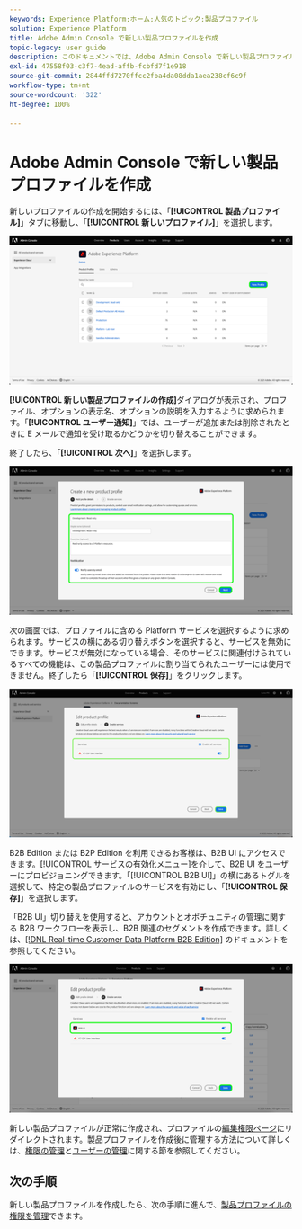 ```yaml
---
keywords: Experience Platform;ホーム;人気のトピック;製品プロファイル
solution: Experience Platform
title: Adobe Admin Console で新しい製品プロファイルを作成
topic-legacy: user guide
description: このドキュメントでは、Adobe Admin Console で新しい製品プロファイルを作成するための手順について説明します。新しいプロファイルの作成を開始するには、「製品プロファイル」タブに移動し、「新しいプロファイル」をクリックします。
exl-id: 47558f03-c3f7-4ead-affb-fcbfd7f1e918
source-git-commit: 2844ffd7270ffcc2fba4da08dda1aea238cf6c9f
workflow-type: tm+mt
source-wordcount: '322'
ht-degree: 100%

---
```


# Adobe Admin Console で新しい製品プロファイルを作成

新しいプロファイルの作成を開始するには、「**[!UICONTROL 製品プロファイル]**」タブに移動し、「**[!UICONTROL 新しいプロファイル]**」を選択します。

![new-profile](../images/new-profile.png)

**[!UICONTROL 新しい製品プロファイルの作成]**&#x200B;ダイアログが表示され、プロファイル、オプションの表示名、オプションの説明を入力するように求められます。「**[!UICONTROL ユーザー通知]**」では、ユーザーが追加または削除されたときに E メールで通知を受け取るかどうかを切り替えることができます。

終了したら、「**[!UICONTROL 次へ]**」を選択します。

![create-new-product-profile](../images/create-new-product-profile.png)

次の画面では、プロファイルに含める Platform サービスを選択するように求められます。サービスの横にある切り替えボタンを選択すると、サービスを無効にできます。サービスが無効になっている場合、そのサービスに関連付けられているすべての機能は、この製品プロファイルに割り当てられたユーザーには使用できません。終了したら「**[!UICONTROL 保存]**」をクリックします。

![enable-services](../images/enable-services.png)

B2B Edition または B2P Edition を利用できるお客様は、B2B UI にアクセスできます。[!UICONTROL サービスの有効化メニュー]を介して、B2B UI をユーザーにプロビジョニングできます。「[!UICONTROL B2B UI]」の横にあるトグルを選択して、特定の製品プロファイルのサービスを有効にし、「**[!UICONTROL 保存]**」を選択します。

「B2B UI」切り替えを使用すると、アカウントとオポチュニティの管理に関する B2B ワークフローを表示し、B2B 関連のセグメントを作成できます。詳しくは、[[!DNL Real-time Customer Data Platform B2B Edition]](../../rtcdp/b2b-overview.md) のドキュメントを参照してください。

![enable-b2b](../images/enable-b2b.png)

新しい製品プロファイルが正常に作成され、プロファイルの[編集権限ページ](#edit-permissions)にリダイレクトされます。製品プロファイルを作成後に管理する方法について詳しくは、[権限の管理](#manage-permissions-for-a-product-profile)と[ユーザーの管理](#manage-users-for-a-product-profile)に関する節を参照してください。

## 次の手順

新しい製品プロファイルを作成したら、次の手順に進んで、[製品プロファイルの権限を管理](permissions.md)できます。

